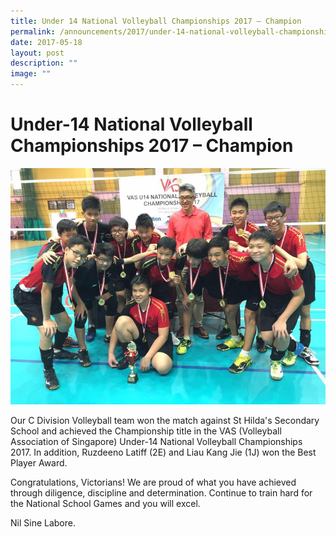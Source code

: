 ```yaml
---
title: Under 14 National Volleyball Championships 2017 – Champion
permalink: /announcements/2017/under-14-national-volleyball-championships-2017-champion/
date: 2017-05-18
layout: post
description: ""
image: ""
---
```

# **Under-14 National Volleyball Championships 2017 – Champion**

![](/images/Volleyball-3(1).jpg)

Our C Division Volleyball team won the match against St Hilda's Secondary School and achieved the Championship title in the VAS (Volleyball Association of Singapore) Under-14 National Volleyball Championships 2017. In addition, Ruzdeeno Latiff (2E) and Liau Kang Jie (1J) won the Best Player Award.

Congratulations, Victorians! We are proud of what you have achieved through diligence, discipline and determination. Continue to train hard for the National School Games and you will excel.

Nil Sine Labore.